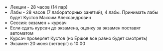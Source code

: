 - Лекции - 28 часов (14 пар)  
- Лабы - 28 часов (7 лабораторных занятий), 4 лабы. Принимать лабы будет Кустов Максим Александрович
- Сессия: экзамен + курсач  
- Если сдать курсач до экзамена, оценку за экзамен поставят автоматом
- Курсач проверяет Кустов (но Ершов все равно будет смотреть)
- Экзамен 20 июня (четверг) в 10:00
